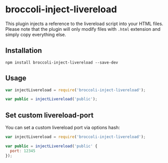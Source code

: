 # broccoli-inject-livereload

This plugin injects a reference to the livereload script into your HTML files.
Please note that the plugin will only modify files with `.html` extension and simply copy everything else.

## Installation

`npm install broccoli-inject-livereload --save-dev`

## Usage

```javascript
var injectLivereload = require('broccoli-inject-livereload');

var public = injectLivereload('public');

```

## Set custom livereload-port

You can set a custom livereload port via options hash:

```javascript
var injectLivereload = require('broccoli-inject-livereload');

var public = injectLivereload('public' {
  port: 12345
});

```
